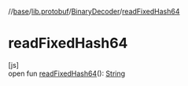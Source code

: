 //[base](../../../index.md)/[lib.protobuf](../index.md)/[BinaryDecoder](index.md)/[readFixedHash64](read-fixed-hash64.md)

# readFixedHash64

[js]\
open fun [readFixedHash64](read-fixed-hash64.md)(): [String](https://kotlinlang.org/api/latest/jvm/stdlib/kotlin/-string/index.html)
